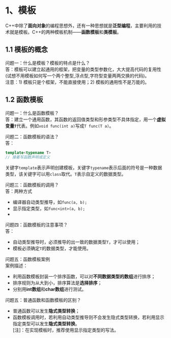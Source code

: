 # 1、模板
C++中除了<b>面向对象</b>的编程思想外，还有一种思想就是<b>泛型编程</b>，主要利用的技术就是模板。C++的两种模板机制——<b>函数模板</b>和<b>类模板</b>。
## 1.1 模板的概念
问题一：什么是模板？模板的特点是什么？<br>
答：模板可以建立起通用的框架，把变量的类型参数化，大大提高代码的复用性(试想不用模板如何写一个两个整型,浮点型,字符型变量两两交换的代码)。<br>
注意：1) 模板只是个框架，不能直接使用；2) 模板的通用性不是万能的。<br>
## 1.2 函数模板
问题一：什么是函数模板？<br>
答：建立一个通用函数，其函数的返回值类型和形参类型不具体指定，用一个<b>虚拟变量`T`</b>代表。例如`void func(int a)`写成`T func(T a)`。

问题二：函数模板的语法？<br>
答：
```C++
template<typename T>
// 接着写函数声明或定义
```
关键字`template`表示声明创建模板，关键字`typename`表示后面的符号是一种数据类型，该关键字可以用`class`取代。`T`表示自定义的数据类型。

问题三：函数模板的调用？<br>
答：两种方式
- 编译器自动类型推导，如`func(a, b);`
- 显示指定类型，如`func<int>(a, b);`
- 
问题四：函数模板的注意事项？<br>
答：
- 自动类型推导时，必须推导的出一致的数据类型`T`，才可以使用；
- 模板必须确定`T`的数据类型，才能使用。

问题五：函数模板案例<br>
案例描述：
- 利用函数模板封装一个排序函数，可以对<b>不同数据类型的数组</b>进行排序；
- 排序规则为从大到小，排序算法是<b>选择排序</b>；
- 分别用<b>int数组</b>和<b>char数组</b>进行测试。

问题五：普通函数和函数模板的区别？<br>
- 普通函数可以发生<b>隐式类型转换</b>；
- 函数模板调用时，若利用自动类型推导则不会发生隐式类型转换，若利用显示指定类型可以发生<b>隐式类型转换</b>。<br>
[注]：在实现模板时，推荐使用显示指定类型的写法。










